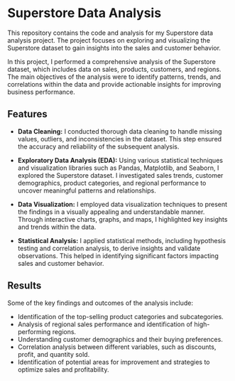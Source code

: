 
# Superstore Data Analysis

This repository contains the code and analysis for my Superstore data analysis project. The project focuses on exploring and visualizing the Superstore dataset to gain insights into the sales and customer behavior.

In this project, I performed a comprehensive analysis of the Superstore dataset, which includes data on sales, products, customers, and regions. The main objectives of the analysis were to identify patterns, trends, and correlations within the data and provide actionable insights for improving business performance.
## Features

- **Data Cleaning:** I conducted thorough data cleaning to handle missing values, outliers, and inconsistencies in the dataset. This step ensured the accuracy and reliability of the subsequent analysis.

- **Exploratory Data Analysis (EDA):** Using various statistical techniques and visualization libraries such as Pandas, Matplotlib, and Seaborn, I explored the Superstore dataset. I investigated sales trends, customer demographics, product categories, and regional performance to uncover meaningful patterns and relationships.

- **Data Visualization:** I employed data visualization techniques to present the findings in a visually appealing and understandable manner. Through interactive charts, graphs, and maps, I highlighted key insights and trends within the data.

- **Statistical Analysis:** I applied statistical methods, including hypothesis testing and correlation analysis, to derive insights and validate observations. This helped in identifying significant factors impacting sales and customer behavior.
## Results
Some of the key findings and outcomes of the analysis include:

- Identification of the top-selling product categories and subcategories.
- Analysis of regional sales performance and identification of high-performing regions.
- Understanding customer demographics and their buying preferences.
- Correlation analysis between different variables, such as discounts, profit, and quantity sold.
- Identification of potential areas for improvement and strategies to optimize sales and profitability.